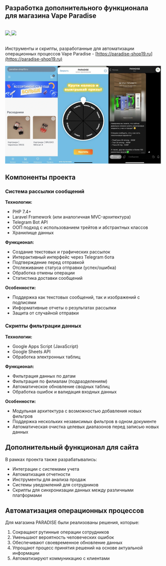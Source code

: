 ## Разработка дополнительного функционала для магазина Vape Paradise

</br>
<div>
    <a href="README.md">
        <img src="https://img.shields.io/badge/README-RU-blue?color=44944a&labelColor=1C2325&style=for-the-badge">
    </a>
    <a href="README.en.md">
        <img src="https://img.shields.io/badge/README-ENG-blue?color=006400&labelColor=006400&style=for-the-badge">
    </a>
</div>
</br>

Инструменты и скрипты, разработанные для автоматизации операционных процессов Vape Paradise - [https://paradise-shop19.ru](https://paradise-shop19.ru)

<a href="https://paradise-shop19.ru"><img src="vapeParadise.webp" alt="Vape Paradise"></a>

## Компоненты проекта

### Система рассылки сообщений

**Технологии:**
- PHP 7.4+
- Laravel Framework (или аналогичная MVC-архитектура)
- Telegram Bot API
- ООП подход с использованием трейтов и абстрактных классов
- Хранилище данных 

**Функционал:**
- Создание текстовых и графических рассылок
- Интерактивный интерфейс через Telegram бота
- Подтверждение перед отправкой
- Отслеживание статуса отправки (успех/ошибка)
- Обработка отмены операции
- Статистика доставки сообщений

**Особенности:**
- Поддержка как текстовых сообщений, так и изображений с подписями
- Информативные отчеты о результатах рассылки
- Защита от случайной отправки

### Скрипты фильтрации данных 

**Технологии:**
- Google Apps Script (JavaScript)
- Google Sheets API
- Обработка электронных таблиц

**Функционал:**
- Фильтрация данных по датам
- Фильтрация по филиалам (подразделениям)
- Автоматическое обновление сводных таблиц
- Обработка ошибок и валидация входных данных

**Особенности:**
- Модульная архитектура с возможностью добавления новых фильтров
- Поддержка нескольких независимых фильтров в одном документе
- Автоматическая очистка целевых диапазонов перед записью новых данных

## Дополнительный функционал для сайта

В рамках проекта также разрабатывались:
- Интеграции с системами учета
- Автоматизация отчетности
- Инструменты для анализа продаж
- Системы уведомлений для сотрудников
- Скрипты для синхронизации данных между различными платформами

## Автоматизация операционных процессов

Для магазина PARADISE были реализованы решения, которые:
1. Сокращают рутинные операции сотрудников
2. Уменьшают вероятность человеческих ошибок
3. Обеспечивают своевременное обновление данных
4. Упрощают процесс принятия решений на основе актуальной информации
5. Автоматизируют коммуникацию с клиентами
